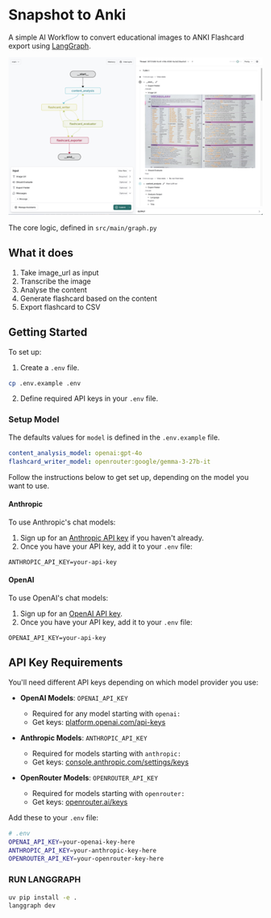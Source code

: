 # Snapshot to Anki

A simple AI Workflow to convert educational images to ANKI Flashcard export using [LangGraph](https://github.com/langchain-ai/langgraph).

![Graph view in LangGraph studio UI](./static/node-graph.png)

The core logic, defined in `src/main/graph.py`

## What it does
1. Take image_url as input
2. Transcribe the image
3. Analyse the content
4. Generate flashcard based on the content
5. Export flashcard to CSV

## Getting Started

To set up:

1. Create a `.env` file.

```bash
cp .env.example .env
```

2. Define required API keys in your `.env` file.

<!--
Setup instruction auto-generated by `langgraph template lock`. DO NOT EDIT MANUALLY.
-->

### Setup Model

The defaults values for `model` is defined in the `.env.example` file.

```yaml
content_analysis_model: openai:gpt-4o
flashcard_writer_model: openrouter:google/gemma-3-27b-it
```

Follow the instructions below to get set up, depending on the model you want to use.

#### Anthropic

To use Anthropic's chat models:

1. Sign up for an [Anthropic API key](https://console.anthropic.com/) if you haven't already.
2. Once you have your API key, add it to your `.env` file:

```
ANTHROPIC_API_KEY=your-api-key
```
#### OpenAI

To use OpenAI's chat models:

1. Sign up for an [OpenAI API key](https://platform.openai.com/signup).
2. Once you have your API key, add it to your `.env` file:
```
OPENAI_API_KEY=your-api-key
```

## API Key Requirements

You'll need different API keys depending on which model provider you use:

- **OpenAI Models**: `OPENAI_API_KEY`
  - Required for any model starting with `openai:`
  - Get keys: [platform.openai.com/api-keys](https://platform.openai.com/api-keys)

- **Anthropic Models**: `ANTHROPIC_API_KEY`  
  - Required for models starting with `anthropic:`  
  - Get keys: [console.anthropic.com/settings/keys](https://console.anthropic.com/settings/keys)

- **OpenRouter Models**: `OPENROUTER_API_KEY`
  - Required for models starting with `openrouter:`
  - Get keys: [openrouter.ai/keys](https://openrouter.ai/keys)

Add these to your `.env` file:
```bash
# .env
OPENAI_API_KEY=your-openai-key-here
ANTHROPIC_API_KEY=your-anthropic-key-here
OPENROUTER_API_KEY=your-openrouter-key-here
```





<!--
End setup instructions
-->

<!--
Configuration auto-generated by `langgraph template lock`. DO NOT EDIT MANUALLY.
{
  "config_schemas": {
    "agent": {
      "type": "object",
      "properties": {
        "model": {
          "type": "string",
          "default": "anthropic/claude-3-5-sonnet-20240620",
          "description": "The name of the language model to use for the agent's main interactions. Should be in the form: provider/model-name.",
          "environment": [
            {
              "value": "anthropic/claude-1.2",
              "variables": "ANTHROPIC_API_KEY"
            },
            {
              "value": "anthropic/claude-2.0",
              "variables": "ANTHROPIC_API_KEY"
            },
            {
              "value": "anthropic/claude-2.1",
              "variables": "ANTHROPIC_API_KEY"
            },
            {
              "value": "anthropic/claude-3-5-sonnet-20240620",
              "variables": "ANTHROPIC_API_KEY"
            },
            {
              "value": "anthropic/claude-3-haiku-20240307",
              "variables": "ANTHROPIC_API_KEY"
            },
            {
              "value": "anthropic/claude-3-opus-20240229",
              "variables": "ANTHROPIC_API_KEY"
            },
            {
              "value": "anthropic/claude-3-sonnet-20240229",
              "variables": "ANTHROPIC_API_KEY"
            },
            {
              "value": "anthropic/claude-instant-1.2",
              "variables": "ANTHROPIC_API_KEY"
            },
            {
              "value": "openai/gpt-3.5-turbo",
              "variables": "OPENAI_API_KEY"
            },
            {
              "value": "openai/gpt-3.5-turbo-0125",
              "variables": "OPENAI_API_KEY"
            },
            {
              "value": "openai/gpt-3.5-turbo-0301",
              "variables": "OPENAI_API_KEY"
            },
            {
              "value": "openai/gpt-3.5-turbo-0613",
              "variables": "OPENAI_API_KEY"
            },
            {
              "value": "openai/gpt-3.5-turbo-1106",
              "variables": "OPENAI_API_KEY"
            },
            {
              "value": "openai/gpt-3.5-turbo-16k",
              "variables": "OPENAI_API_KEY"
            },
            {
              "value": "openai/gpt-3.5-turbo-16k-0613",
              "variables": "OPENAI_API_KEY"
            },
            {
              "value": "openai/gpt-4",
              "variables": "OPENAI_API_KEY"
            },
            {
              "value": "openai/gpt-4-0125-preview",
              "variables": "OPENAI_API_KEY"
            },
            {
              "value": "openai/gpt-4-0314",
              "variables": "OPENAI_API_KEY"
            },
            {
              "value": "openai/gpt-4-0613",
              "variables": "OPENAI_API_KEY"
            },
            {
              "value": "openai/gpt-4-1106-preview",
              "variables": "OPENAI_API_KEY"
            },
            {
              "value": "openai/gpt-4-32k",
              "variables": "OPENAI_API_KEY"
            },
            {
              "value": "openai/gpt-4-32k-0314",
              "variables": "OPENAI_API_KEY"
            },
            {
              "value": "openai/gpt-4-32k-0613",
              "variables": "OPENAI_API_KEY"
            },
            {
              "value": "openai/gpt-4-turbo",
              "variables": "OPENAI_API_KEY"
            },
            {
              "value": "openai/gpt-4-turbo-preview",
              "variables": "OPENAI_API_KEY"
            },
            {
              "value": "openai/gpt-4-vision-preview",
              "variables": "OPENAI_API_KEY"
            },
            {
              "value": "openai/gpt-4o",
              "variables": "OPENAI_API_KEY"
            },
            {
              "value": "openai/gpt-4o-mini",
              "variables": "OPENAI_API_KEY"
            }
          ]
        }
      },
      "environment": [
        "TAVILY_API_KEY"
      ]
    }
  }
}
-->


### RUN LANGGRAPH
```bash
uv pip install -e .
langgraph dev
```